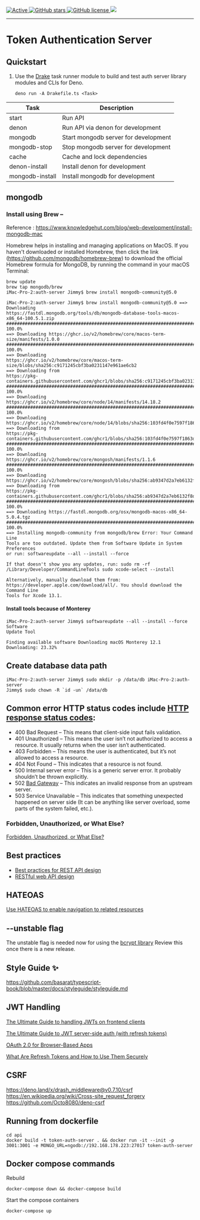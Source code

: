 <a href="">
     <img alt="Active" src="https://img.shields.io/badge/status-early%20development-orange?">
   </a>
   <a href="https://github.com/kjpou1/token-auth-server/stargazers">
     <img alt="GitHub stars" src="https://img.shields.io/github/stars/kjpou1/token-auth-server">
   </a>
   <a href="">
     <img alt="GitHub license" src="https://img.shields.io/github/license/kjpou1/token-auth-server" />
   </a>
   <a href="https://deno.land">
     <img src="https://img.shields.io/badge/deno-1.17.0-green?logo=deno"/>
   </a>

</div>

---

# Token Authentication Server

## Quickstart

1. Use the [Drake](https://github.com/srackham/drake) task runner module to
   build and test auth server library modules and CLIs for Deno.

       deno run -A Drakefile.ts <Task>

| Task            | Description                          |
| --------------- | ------------------------------------ |
| start           | Run API                              |
| denon           | Run API via denon for development    |
| mongodb         | Start mongodb server for development |
| mongodb-stop    | Stop mongodb server for development  |
| cache           | Cache and lock dependencies          |
| denon-install   | Install denon for development        |
| mongodb-install | Install mongodb for development      |

## mongodb

### Install using Brew –

Reference :
https://www.knowledgehut.com/blog/web-development/install-mongodb-mac

Homebrew helps in installing and managing applications on MacOS. If you haven't
downloaded or installed Homebrew, then click the link
(https://github.com/mongodb/homebrew-brew) to download the official Homebrew
formula for MongoDB, by running the command in your macOS Terminal:

```
brew update 
brew tap mongodb/brew
iMac-Pro-2:auth-server Jimmy$ brew install mongodb-community@5.0
```

```
iMac-Pro-2:auth-server Jimmy$ brew install mongodb-community@5.0 ==> Downloading
https://fastdl.mongodb.org/tools/db/mongodb-database-tools-macos-x86_64-100.5.1.zip
######################################################################## 100.0%
==> Downloading https://ghcr.io/v2/homebrew/core/macos-term-size/manifests/1.0.0
######################################################################## 100.0%
==> Downloading
https://ghcr.io/v2/homebrew/core/macos-term-size/blobs/sha256:c9171245cbf3ba0231147e961ae6cb2
==> Downloading from
https://pkg-containers.githubusercontent.com/ghcr1/blobs/sha256:c9171245cbf3ba0231147e96
######################################################################## 100.0%
==> Downloading https://ghcr.io/v2/homebrew/core/node/14/manifests/14.18.2
######################################################################## 100.0%
==> Downloading
https://ghcr.io/v2/homebrew/core/node/14/blobs/sha256:103fd4f0e7597f1863dc94693baad9f0d5ea38c
==> Downloading from
https://pkg-containers.githubusercontent.com/ghcr1/blobs/sha256:103fd4f0e7597f1863dc9469
######################################################################## 100.0%
==> Downloading https://ghcr.io/v2/homebrew/core/mongosh/manifests/1.1.6
######################################################################## 100.0%
==> Downloading
https://ghcr.io/v2/homebrew/core/mongosh/blobs/sha256:ab9347d2a7eb6132f8d9171e65d3e0e2cf14cf6
==> Downloading from
https://pkg-containers.githubusercontent.com/ghcr1/blobs/sha256:ab9347d2a7eb6132f8d9171e
######################################################################## 100.0%
==> Downloading https://fastdl.mongodb.org/osx/mongodb-macos-x86_64-5.0.4.tgz
######################################################################## 100.0%
==> Installing mongodb-community from mongodb/brew Error: Your Command Line
Tools are too outdated. Update them from Software Update in System Preferences
or run: softwareupdate --all --install --force

If that doesn't show you any updates, run: sudo rm -rf
/Library/Developer/CommandLineTools sudo xcode-select --install

Alternatively, manually download them from:
https://developer.apple.com/download/all/. You should download the Command Line
Tools for Xcode 13.1.
```

#### Install tools because of Monterey

```
iMac-Pro-2:auth-server Jimmy$ softwareupdate --all --install --force Software
Update Tool

Finding available software Downloading macOS Monterey 12.1 Downloading: 23.32%
```

## Create database data path

```
iMac-Pro-2:auth-server Jimmy$ sudo mkdir -p /data/db iMac-Pro-2:auth-server
Jimmy$ sudo chown -R `id -un` /data/db
```

## Common error HTTP status codes include [HTTP response status codes](https://developer.mozilla.org/en-US/docs/Web/HTTP/Status):

- 400 Bad Request – This means that client-side input fails validation.
- 401 Unauthorized – This means the user isn’t not authorized to access a
  resource. It usually returns when the user isn’t authenticated.
- 403 Forbidden – This means the user is authenticated, but it’s not allowed to
  access a resource.
- 404 Not Found – This indicates that a resource is not found.
- 500 Internal server error – This is a generic server error. It probably
  shouldn’t be thrown explicitly.
- 502
  [Bad Gateway](https://developer.mozilla.org/en-US/docs/Web/HTTP/Status/502) –
  This indicates an invalid response from an upstream server.
- 503 Service Unavailable – This indicates that something unexpected happened on
  server side (It can be anything like server overload, some parts of the system
  failed, etc.).

### Forbidden, Unauthorized, or What Else?

[Forbidden, Unauthorized, or What Else?](https://auth0.com/blog/forbidden-unauthorized-http-status-codes/)

## Best practices

- [Best practices for REST API design](https://stackoverflow.blog/2020/03/02/best-practices-for-rest-api-design/#h-accept-and-respond-with-json)
- [RESTful web API design](https://docs.microsoft.com/en-us/azure/architecture/best-practices/api-design)

## HATEOAS

[Use HATEOAS to enable navigation to related resources](https://docs.microsoft.com/en-us/azure/architecture/best-practices/api-design#use-hateoas-to-enable-navigation-to-related-resources)

## --unstable flag

The unstable flag is needed now for using the
[bcrypt library](https://github.com/JamesBroadberry/deno-bcrypt/issues/24)
Review this once there is a new release.

## Style Guide ✨

https://github.com/basarat/typescript-book/blob/master/docs/styleguide/styleguide.md

## JWT Handling

[The Ultimate Guide to handling JWTs on frontend
clients](https://hasura.io/blog/best-practices-of-using-jwt-with-graphql/#silent_refresh)

[The Ultimate Guide to JWT server-side auth (with refresh tokens)](https://katifrantz.com/the-ultimate-guide-to-jwt-server-side-authentication-with-refresh-tokens)

[OAuth 2.0 for Browser-Based Apps](https://datatracker.ietf.org/doc/html/draft-ietf-oauth-browser-based-apps#section-8)

[What Are Refresh Tokens and How to Use Them Securely](https://auth0.com/blog/refresh-tokens-what-are-they-and-when-to-use-them/)

## CSRF

https://deno.land/x/drash_middleware@v0.7.10/csrf
https://en.wikipedia.org/wiki/Cross-site_request_forgery
https://github.com/Octo8080/deno-csrf

## Running from dockerfile

```
cd api
docker build -t token-auth-server . && docker run -it --init -p 3001:3001 -e MONGO_URL=ngodb://192.168.178.223:27017 token-auth-server
```

## Docker compose commands

Rebuild

```
docker-compose down && docker-compose build
```

Start the compose containers

```
docker-compose up
```
